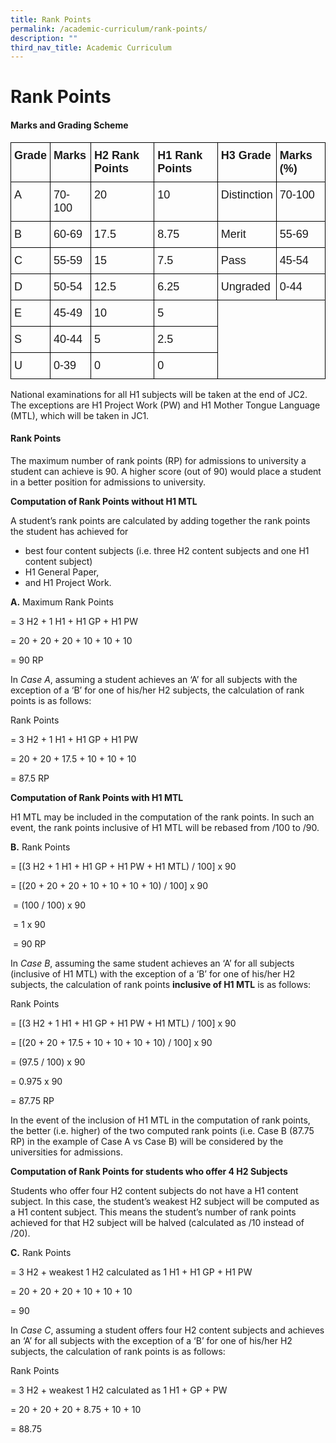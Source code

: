 ```yaml
---
title: Rank Points
permalink: /academic-curriculum/rank-points/
description: ""
third_nav_title: Academic Curriculum
---
```




Rank Points
===========

#### Marks and Grading Scheme

<style type="text/css">
.tg  {border-collapse:collapse;border-spacing:0;}
.tg td{border-color:black;border-style:solid;border-width:1px;font-family:Arial, sans-serif;font-size:18px;
  overflow:hidden;padding:10px 5px;word-break:normal;}
.tg th{border-color:black;border-style:solid;border-width:1px;font-family:Arial, sans-serif;font-size:18px;
  font-weight:normal;overflow:hidden;padding:10px 5px;word-break:normal;}
.tg .tg-1wig{font-weight:bold;text-align:left;vertical-align:top}
.tg .tg-0lax{text-align:left;vertical-align:top}
</style>
<table class="tg">
<thead>
  <tr>
    <th class="tg-1wig">Grade</th>
    <th class="tg-1wig">Marks</th>
    <th class="tg-1wig">H2 Rank Points</th>
    <th class="tg-1wig">H1 Rank Points</th>
    <th class="tg-1wig">H3 Grade</th>
    <th class="tg-1wig">Marks (%)</th>
  </tr>
</thead>
<tbody>
  <tr>
    <td class="tg-0lax">A<br></td>
    <td class="tg-0lax">70-100</td>
    <td class="tg-0lax">20</td>
    <td class="tg-0lax">10</td>
    <td class="tg-0lax">Distinction</td>
    <td class="tg-0lax">70-100</td>
  </tr>
  <tr>
    <td class="tg-0lax">B</td>
    <td class="tg-0lax">60-69</td>
    <td class="tg-0lax">17.5</td>
    <td class="tg-0lax">8.75</td>
    <td class="tg-0lax">Merit</td>
    <td class="tg-0lax">55-69</td>
  </tr>
  <tr>
    <td class="tg-0lax">C</td>
    <td class="tg-0lax">55-59</td>
    <td class="tg-0lax">15</td>
    <td class="tg-0lax">7.5</td>
    <td class="tg-0lax">Pass</td>
    <td class="tg-0lax">45-54</td>
  </tr>
  <tr>
    <td class="tg-0lax">D</td>
    <td class="tg-0lax">50-54</td>
    <td class="tg-0lax">12.5</td>
    <td class="tg-0lax">6.25</td>
    <td class="tg-0lax">Ungraded</td>
    <td class="tg-0lax">0-44</td>
  </tr>
  <tr>
    <td class="tg-0lax">E</td>
    <td class="tg-0lax">45-49</td>
    <td class="tg-0lax">10</td>
    <td class="tg-0lax">5</td>
    <td class="tg-0lax" colspan="2" rowspan="3"></td>
  </tr>
  <tr>
    <td class="tg-0lax">S</td>
    <td class="tg-0lax">40-44</td>
    <td class="tg-0lax">5</td>
    <td class="tg-0lax">2.5</td>
  </tr>
  <tr>
    <td class="tg-0lax">U</td>
    <td class="tg-0lax">0-39</td>
    <td class="tg-0lax">0</td>
    <td class="tg-0lax">0</td>
  </tr>
</tbody>
</table>

National examinations for all H1 subjects will be taken at the end of JC2. The exceptions are H1 Project Work (PW) and H1 Mother Tongue Language (MTL), which will be taken in JC1.

#### Rank Points

The maximum number of rank points (RP) for admissions to university a student can achieve is 90. A higher score (out of 90) would place a student in a better position for admissions to university.

**Computation of Rank Points without H1 MTL**

A student’s rank points are calculated by adding together the rank points the student has achieved for

*   best four content subjects (i.e. three H2 content subjects and one H1 content subject)
*   H1 General Paper,
*   and H1 Project Work.

**A.** Maximum Rank Points 

= 3 H2 + 1 H1 + H1 GP + H1 PW

= 20 + 20 + 20 + 10 + 10 + 10

= 90 RP

In *Case A*, assuming a student achieves an ‘A’ for all subjects with the exception of a ‘B’ for one of his/her H2 subjects, the calculation of rank points is as follows:

Rank Points 

= 3 H2 + 1 H1 + H1 GP + H1 PW

= 20 + 20 + 17.5 + 10 + 10 + 10

= 87.5 RP

**Computation of Rank Points with H1 MTL**

H1 MTL may be included in the computation of the rank points. In such an event, the rank points inclusive of H1 MTL will be rebased from /100 to /90.

**B.** Rank Points 

= \[(3 H2 + 1 H1 + H1 GP + H1 PW + H1 MTL) / 100\] x 90

= \[(20 + 20 + 20 + 10 + 10 + 10 + 10) / 100\] x 90

 \= (100 / 100) x 90

 \= 1 x 90

 = 90 RP

In *Case B*, assuming the same student achieves an ‘A’ for all subjects (inclusive of H1 MTL) with the exception of a ‘B’ for one of his/her H2 subjects, the calculation of rank points **inclusive of H1 MTL** is as follows:

Rank Points 

= \[(3 H2 + 1 H1 + H1 GP + H1 PW + H1 MTL) / 100\] x 90

= \[(20 + 20 + 17.5 + 10 + 10 + 10 + 10) / 100\] x 90

= (97.5 / 100) x 90

= 0.975 x 90

= 87.75 RP

In the event of the inclusion of H1 MTL in the computation of rank points, the better (i.e. higher) of the two computed rank points (i.e. Case B (87.75 RP) in the example of Case A vs Case B) will be considered by the universities for admissions.

**Computation of Rank Points for students who offer 4 H2 Subjects**

Students who offer four H2 content subjects do not have a H1 content subject. In this case, the student’s weakest H2 subject will be computed as a H1 content subject. This means the student’s number of rank points achieved for that H2 subject will be halved (calculated as /10 instead of /20).

**C.** Rank Points 

= 3 H2 + weakest 1 H2 calculated as 1 H1 + H1 GP + H1 PW

= 20 + 20 + 20 + 10 + 10 + 10

= 90

In *Case C*, assuming a student offers four H2 content subjects and achieves an ‘A’ for all subjects with the exception of a ‘B’ for one of his/her H2 subjects, the calculation of rank points is as follows:

Rank Points 

= 3 H2 + weakest 1 H2 calculated as 1 H1 + GP + PW

= 20 + 20 + 20 + 8.75 + 10 + 10

= 88.75